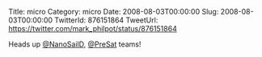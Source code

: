 Title: micro
Category: micro
Date: 2008-08-03T00:00:00
Slug: 2008-08-03T00:00:00
TwitterId: 876151864
TweetUrl: https://twitter.com/mark_philpot/status/876151864

Heads up [@NanoSailD](https://twitter.com/NanoSailD), [@PreSat](https://twitter.com/PreSat) teams!